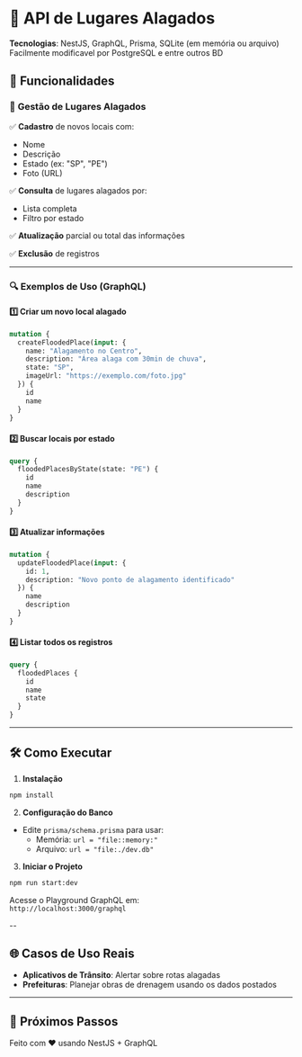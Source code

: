 # 📍 API de Lugares Alagados  

**Tecnologias**: NestJS, GraphQL, Prisma, SQLite (em memória ou arquivo)  Facilmente modificavel por PostgreSQL e entre outros BD

## 🌟 Funcionalidades  

### 📌 **Gestão de Lugares Alagados**  
✅ **Cadastro** de novos locais com:  
- Nome  
- Descrição  
- Estado (ex: "SP", "PE")  
- Foto (URL)  

✅ **Consulta** de lugares alagados por:  
- Lista completa  
- Filtro por estado  

✅ **Atualização** parcial ou total das informações  

✅ **Exclusão** de registros  

---

### 🔍 **Exemplos de Uso (GraphQL)**  

#### 1️⃣ Criar um novo local alagado  
```graphql
mutation {
  createFloodedPlace(input: {
    name: "Alagamento no Centro",
    description: "Área alaga com 30min de chuva",
    state: "SP",
    imageUrl: "https://exemplo.com/foto.jpg"
  }) {
    id
    name
  }
}
```

#### 2️⃣ Buscar locais por estado  
```graphql
query {
  floodedPlacesByState(state: "PE") {
    id
    name
    description
  }
}
```

#### 3️⃣ Atualizar informações  
```graphql
mutation {
  updateFloodedPlace(input: {
    id: 1,
    description: "Novo ponto de alagamento identificado"
  }) {
    name
    description
  }
}
```

#### 4️⃣ Listar todos os registros  
```graphql
query {
  floodedPlaces {
    id
    name
    state
  }
}
```

---

## 🛠️ Como Executar  

1. **Instalação**  
```bash
npm install
```

2. **Configuração do Banco**  
- Edite `prisma/schema.prisma` para usar:  
  - Memória: `url = "file::memory:"`  
  - Arquivo: `url = "file:./dev.db"`  

3. **Iniciar o Projeto**  
```bash
npm run start:dev
```

Acesse o Playground GraphQL em:  
`http://localhost:3000/graphql`

--

## 🌐 Casos de Uso Reais  

- **Aplicativos de Trânsito**: Alertar sobre rotas alagadas  
- **Prefeituras**: Planejar obras de drenagem usando os dados postados

---

## 🔄 Próximos Passos  

Feito com ❤️ usando NestJS + GraphQL
